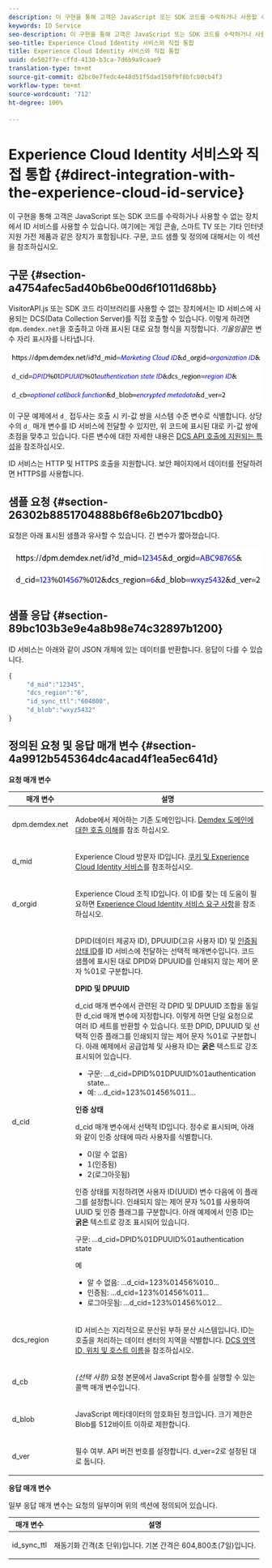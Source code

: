 ```yaml
---
description: 이 구현을 통해 고객은 JavaScript 또는 SDK 코드를 수락하거나 사용할 수 없는 장치에서 ID 서비스를 사용할 수 있습니다. 여기에는 게임 콘솔, 스마트 TV 또는 기타 인터넷 지원 가전 제품과 같은 장치가 포함됩니다. 구문, 코드 샘플 및 정의에 대해서는 이 섹션을 참조하십시오.
keywords: ID Service
seo-description: 이 구현을 통해 고객은 JavaScript 또는 SDK 코드를 수락하거나 사용할 수 없는 장치에서 ID 서비스를 사용할 수 있습니다. 여기에는 게임 콘솔, 스마트 TV 또는 기타 인터넷 지원 가전 제품과 같은 장치가 포함됩니다. 구문, 코드 샘플 및 정의에 대해서는 이 섹션을 참조하십시오.
seo-title: Experience Cloud Identity 서비스와 직접 통합
title: Experience Cloud Identity 서비스와 직접 통합
uuid: de502f7e-cffd-4130-b3ca-7d6b9a9caae9
translation-type: tm+mt
source-git-commit: d2bc0e7fedc4e48d51f5dad158f9f8bfcb0cb4f3
workflow-type: tm+mt
source-wordcount: '712'
ht-degree: 100%

---
```



# Experience Cloud Identity 서비스와 직접 통합 {#direct-integration-with-the-experience-cloud-id-service}

이 구현을 통해 고객은 JavaScript 또는 SDK 코드를 수락하거나 사용할 수 없는 장치에서 ID 서비스를 사용할 수 있습니다. 여기에는 게임 콘솔, 스마트 TV 또는 기타 인터넷 지원 가전 제품과 같은 장치가 포함됩니다. 구문, 코드 샘플 및 정의에 대해서는 이 섹션을 참조하십시오.

## 구문 {#section-a4754afec5ad40b6be00d6f1011d68bb}

VisitorAPI.js 또는 SDK 코드 라이브러리를 사용할 수 없는 장치에서는 ID 서비스에 사용되는 DCS(Data Collection Server)를 직접 호출할 수 있습니다. 이렇게 하려면 `dpm.demdex.net`을 호출하고 아래 표시된 대로 요청 형식을 지정합니다. *기울임꼴*&#x200B;은 변수 자리 표시자를 나타냅니다.

![](assets/directSyntax.png)

이 구문 예제에서 `d_` 접두사는 호출 시 키-값 쌍을 시스템 수준 변수로 식별합니다. 상당수의 `d_` 매개 변수를 ID 서비스에 전달할 수 있지만, 위 코드에 표시된 대로 키-값 쌍에 초점을 맞추고 있습니다. 다른 변수에 대한 자세한 내용은 [DCS API 호출에 지원되는 특성](https://docs.adobe.com/content/help/ko-KR/audience-manager/user-guide/api-and-sdk-code/dcs/dcs-api-reference/dcs-keys.html)을 참조하십시오.

ID 서비스는 HTTP 및 HTTPS 호출을 지원합니다. 보안 페이지에서 데이터를 전달하려면 HTTPS를 사용합니다.

## 샘플 요청 {#section-26302b8851704888b6f8e6b2071bcdb0}

요청은 아래 표시된 샘플과 유사할 수 있습니다. 긴 변수가 짧아졌습니다.

![](assets/directExample.png)

## 샘플 응답 {#section-89bc103b3e9e4a8b98e74c32897b1200}

ID 서비스는 아래와 같이 JSON 개체에 있는 데이터를 반환합니다. 응답이 다를 수 있습니다.

```js
{
     "d_mid":"12345",
     "dcs_region":"6",
     "id_sync_ttl":"604800",
     "d_blob":"wxyz5432"
}
```

## 정의된 요청 및 응답 매개 변수 {#section-4a9912b545364dc4acad4f1ea5ec641d}

**요청 매개 변수**

<table id="table_C8FFA89AB74E4E31A6926CDE5CD54217"> 
 <thead> 
  <tr> 
   <th colname="col1" class="entry"> 매개 변수 </th> 
   <th colname="col2" class="entry"> 설명 </th> 
  </tr> 
 </thead>
 <tbody> 
  <tr> 
   <td colname="col1"> <p> <span class="codeph"> dpm.demdex.net</span> </p> </td> 
   <td colname="col2"> <p><span class="keyword">Adobe</span>에서 제어하는 기존 도메인입니다. <a href="https://docs.adobe.com/content/help/ko-KR/audience-manager/user-guide/reference/demdex-calls.html" format="https" scope="external">Demdex 도메인에 대한 호출 이해</a>를 참조 하십시오. </p> </td> 
  </tr> 
  <tr> 
   <td colname="col1"> <p> <span class="codeph"> d_mid</span> </p> </td> 
   <td colname="col2"> <p>Experience Cloud 방문자 ID입니다. <a href="../introduction/cookies.md" format="dita" scope="local">쿠키 및 Experience Cloud Identity 서비스</a>를 참조하십시오. </p> </td> 
  </tr> 
  <tr> 
   <td colname="col1"> <p> <span class="codeph"> d_orgid</span> </p> </td> 
   <td colname="col2"> <p>Experience Cloud 조직 ID입니다. 이 ID를 찾는 데 도움이 필요하면 <a href="../reference/requirements.md" format="dita" scope="local">Experience Cloud Identity 서비스 요구 사항</a>을 참조하십시오. </p> </td> 
  </tr> 
  <tr> 
   <td colname="col1"> <p> <span class="codeph"> d_cid</span> </p> </td> 
   <td colname="col2"> <p>DPID(데이터 제공자 ID), DPUUID(고유 사용자 ID) 및 <a href="../reference/authenticated-state.md" format="dita" scope="local"> 인증됨 상태 ID</a>를 ID 서비스에 전달하는 선택적 매개변수입니다. 코드 샘플에 표시된 대로 DPID와 DPUUID를 인쇄되지 않는 제어 문자 <span class="codeph">%01</span>로 구분합니다. </p> <p> <b>DPID 및 DPUUID</b> </p> <p><span class="codeph">d_cid</span> 매개 변수에서 관련된 각 DPID 및 DPUUID 조합을 동일한 <span class="codeph">d_cid</span> 매개 변수에 지정합니다. 이렇게 하면 단일 요청으로 여러 ID 세트를 반환할 수 있습니다. 또한 DPID, DPUUID 및 선택적 인증 플래그를 인쇄되지 않는 제어 문자 <span class="codeph">%01</span>로 구분합니다. 아래 예제에서 공급업체 및 사용자 ID는 <b>굵은</b> 텍스트로 강조 표시되어 있습니다. </p> 
    <ul id="ul_2E19D837296B40E9ACD096495CF711C5"> 
     <li id="li_5B94B057654440B99B989BA60E4ED053">구문: <span class="codeph">...d_cid=DPID%01DPUUID%01authentication state...</span> </li> 
     <li id="li_B07833EF51D54F088574B7B7F9FB841A">예: <span class="codeph">...d_cid=123%01456%011...</span> </li> 
    </ul> <p> <b>인증 상태</b> </p> <p><span class="codeph">d_cid</span> 매개 변수에서 선택적 ID입니다. 정수로 표시되며, 아래와 같이 인증 상태에 따라 사용자를 식별합니다. </p> 
    <ul id="ul_E2B36922B11C4AA2A9016B6E2DC9EDAA"> 
     <li id="li_31C018E3F9514B938C73EF40C436715F"> <span class="codeph"> 0</span>(알 수 없음) </li> 
     <li id="li_1F125C3879324C2F8EF4613C0ECB5F02"> <span class="codeph"> 1</span>(인증됨) </li> 
     <li id="li_EF6792D0115D407485079D5D7480D965"> <span class="codeph"> 2</span>(로그아웃됨) </li> 
    </ul> <p>인증 상태를 지정하려면 사용자 ID(UUID) 변수 다음에 이 플래그를 설정합니다. 인쇄되지 않는 제어 문자 <span class="codeph">%01</span>를 사용하여 UUID 및 인증 플래그를 구분합니다. 아래 예제에서 인증 ID는 <b>굵은</b> 텍스트로 강조 표시되어 있습니다. </p> <p>구문: <span class="codeph">...d_cid=DPID%01DPUUID%01authentication state</span> </p> <p>예 </p> 
    <ul id="ul_4C1054CE860A4D9C8DD85C2A8020C47F"> 
     <li id="li_AD4000BF3E0146C0BD37B1EC513EC314">알 수 없음: <span class="codeph">...d_cid=123%01456%010...</span> </li> 
     <li id="li_B037D424AADA4D41BF29381A9602AE61">인증됨: <span class="codeph">...d_cid=123%01456%011...</span> </li> 
     <li id="li_0410FCB9E60D4DD08E7898D814E1C3C9">로그아웃됨: <span class="codeph">...d_cid=123%01456%012...</span> </li> 
    </ul> </td> 
  </tr> 
  <tr> 
   <td colname="col1"> <p> <span class="codeph"> dcs_region</span> </p> </td> 
   <td colname="col2"> <p>ID 서비스는 지리적으로 분산된 부하 분산 시스템입니다. ID는 호출을 처리하는 데이터 센터의 지역을 식별합니다. <a href="https://docs.adobe.com/content/help/ko-KR/audience-manager/user-guide/api-and-sdk-code/dcs/dcs-api-reference/dcs-regions.html" format="https" scope="external">DCS 영역 ID, 위치 및 호스트 이름</a>을 참조하십시오. </p> </td> 
  </tr> 
  <tr> 
   <td colname="col1"> <p> <span class="codeph"> d_cb</span> </p> </td> 
   <td colname="col2"> <p> <i>(선택 사항)</i> 요청 본문에서 JavaScript 함수를 실행할 수 있는 콜백 매개 변수입니다. </p> </td> 
  </tr> 
  <tr> 
   <td colname="col1"> <p> <span class="codeph"> d_blob</span> </p> </td> 
   <td colname="col2"> <p>JavaScript 메타데이터의 암호화된 청크입니다. 크기 제한은 Blob를 512바이트 이하로 제한합니다. </p> </td> 
  </tr> 
  <tr> 
   <td colname="col1"> <p> <span class="codeph"> d_ver</span> </p> </td> 
   <td colname="col2"> <p>필수 여부. API 버전 번호를 설정합니다. <span class="codeph">d_ver=2</span>로 설정된 대로 둡니다. </p> </td> 
  </tr> 
 </tbody> 
</table>

**응답 매개 변수**

일부 응답 매개 변수는 요청의 일부이며 위의 섹션에 정의되어 있습니다.

<table id="table_58D0E8876DDC4A81B1F24F845E87EC18"> 
 <thead> 
  <tr> 
   <th colname="col1" class="entry"> 매개 변수 </th> 
   <th colname="col2" class="entry"> 설명 </th> 
  </tr> 
 </thead>
 <tbody> 
  <tr> 
   <td colname="col1"> <p> <span class="codeph"> id_sync_ttl</span> </p> </td> 
   <td colname="col2"> <p>재동기화 간격(초 단위)입니다. 기본 간격은 604,800초(7일)입니다. </p> </td> 
  </tr> 
 </tbody> 
</table>

